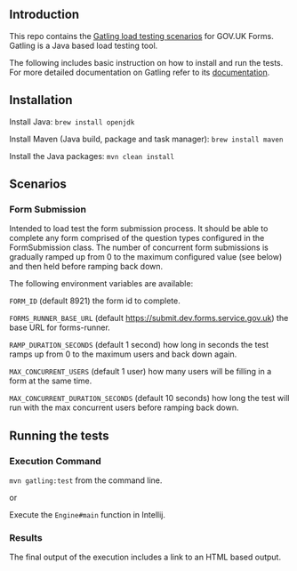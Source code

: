 ## Introduction ##
This repo contains the [Gatling load testing scenarios](https://gatling.io/docs/gatling/tutorials/quickstart/) for GOV.UK Forms.
Gatling is a Java based load testing tool.

The following includes basic instruction on how to install and run the tests. For more detailed documentation on Gatling refer to
its [documentation](https://gatling.io/docs/gatling/tutorials/advanced/).

## Installation ##

Install Java:
`brew install openjdk`

Install Maven (Java build, package and task manager): `brew install maven`

Install the Java packages: `mvn clean install`

## Scenarios ##

### Form Submission ###
Intended to load test the form submission process. It should be able to complete any form comprised of the question types
configured in the FormSubmission class. The number of concurrent form submissions is gradually ramped up from 0 to the maximum
configured value (see below) and then held before ramping back down.

The following environment variables are available:

`FORM_ID` (default 8921) the form id to complete.

`FORMS_RUNNER_BASE_URL` (default https://submit.dev.forms.service.gov.uk) the base URL for forms-runner.

`RAMP_DURATION_SECONDS` (default 1 second) how long in seconds the test ramps up from 0 to the maximum users and back down again.

`MAX_CONCURRENT_USERS` (default 1 user) how many users will be filling in a form at the same time.

`MAX_CONCURRENT_DURATION_SECONDS` (default 10 seconds) how long the test will run with the max concurrent users before ramping back down.

## Running the tests ##

### Execution Command ###
`mvn gatling:test` from the command line.

or

Execute the `Engine#main` function in Intellij.

### Results ###
The final output of the execution includes a link to an HTML based output.

